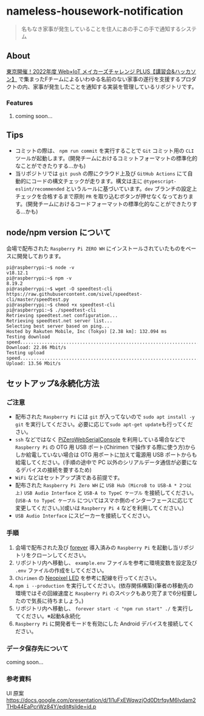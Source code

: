# nameless-housework-notification

> 名もなき家事が発生していることを住人にあの手この手で通知するシステム

## About

[東京開催！2022年度 Web×IoT メイカーズチャレンジ PLUS【講習会&ハッカソン】](https://webiotmakers.connpass.com/event/268756/) で集まったFチームによるいわゆる名前のない家事の遂行を支援するプロダクトの内、家事が発生したことを通知する実装を管理しているリポジトリです。

### Features

1. coming soon...

## Tips

- コミットの際は、 `npm run commit` を実行することで `Git` コミット用の `CLI` ツールが起動します。(開発チームにおけるコミットフォーマットの標準化的なことができたりする…かも)
- 当リポジトリでは `git push` の際にクラウド上及び `GitHub Actions` にて自動的にコードの構文チェックが走ります。構文は主に `@typescript-eslint/recommended` というルールに基づいています。`dev` ブランチの設定上チェックを合格するまで原則 `PR` を取り込むボタンが押せなくなっております。(開発チームにおけるコードフォーマットの標準化的なことができたりする…かも)

## node/npm version について

会場で配布された `Raspberry Pi ZERO WH` にインストールされていたものをベースに開発しております。

```
pi@raspberrypi:~$ node -v
v18.12.1
pi@raspberrypi:~$ npm -v
8.19.2
pi@raspberrypi:~$ wget -O speedtest-cli https://raw.githubusercontent.com/sivel/speedtest-cli/master/speedtest.py
pi@raspberrypi:~$ chmod +x speedtest-cli
pi@raspberrypi:~$ ./speedtest-cli
Retrieving speedtest.net configuration...
Retrieving speedtest.net server list...
Selecting best server based on ping...
Hosted by Rakuten Mobile, Inc (Tokyo) [2.38 km]: 132.094 ms
Testing download speed................................................................................
Download: 22.86 Mbit/s
Testing upload speed......................................................................................................
Upload: 13.56 Mbit/s
```

## セットアップ&永続化方法

### ご注意

- 配布された `Raspberry Pi` には `git` が入ってないので `sudo apt install -y git` を実行してください。必要に応じて`sudo apt-get update`も行ってください。
- `ssh` などではなく [PiZeroWebSerialConsole](https://chirimen.org/PiZeroWebSerialConsole/PiZeroWebSerialConsole.html) を利用している場合などで `Raspberry Pi` の OTG 用 USB ポート(Chirimen で操作する際に使う方)からしか給電していない場合は OTG 用ポートに加えて電源用 USB ポートからも給電してください。(手順の途中で PC 以外のシリアルデータ通信が必要になるデバイスの接続を要するため)
- `WiFi` などはセットアップ済である前提です。
- 配布された `Raspberry Pi Zero WH` に `USB Hub (MicroB to USB-A * 2つ以上)` `USB Audio Interface` と `USB-A to TypeC ケーブル` を接続してください。(`USB-A to TypeC ケーブル` についてはスマホ側のインターフェースに応じて変更してください。)(或いは `Raspberry Pi 4` などを利用してください。)
- `USB Audio Interface` にスピーカーを接続してください。

### 手順

1. 会場で配布された及び [forever](https://www.npmjs.com/package/forever) 導入済みの `Raspberry Pi` を起動し当リポジトリをクローンしてください。
2. リポジトリ内へ移動し、 `example.env` ファイルを参考に環境変数を設定及び `.env` ファイルの作成をしてください。
3. `Chirimen` の [Neopixel LED](https://tutorial.chirimen.org/pizero/esm-examples/neopixel-i2c/index.html) を参考に配線を行ってください。
4. `npm i --production` を実行してください。(依存関係構築)(筆者の移動先の環境ではその回線速度と `Raspberry Pi` のスペックもあり完了まで6分程要したので気長に待ちましょう。)
5. リポジトリ内へ移動し、 `forever start -c "npm run start" ./` を実行してください。※起動&永続化
6. `Raspberry Pi` に開発者モードを有効にした Android デバイスを接続してください。

### データ保存先について

coming soon...

### 参考資料
UI 原案
https://docs.google.com/presentation/d/1l1uFxEWqwzjOd0DtrfqyM6lvdam2THb44EaPcrWz84Y/edit#slide=id.p
